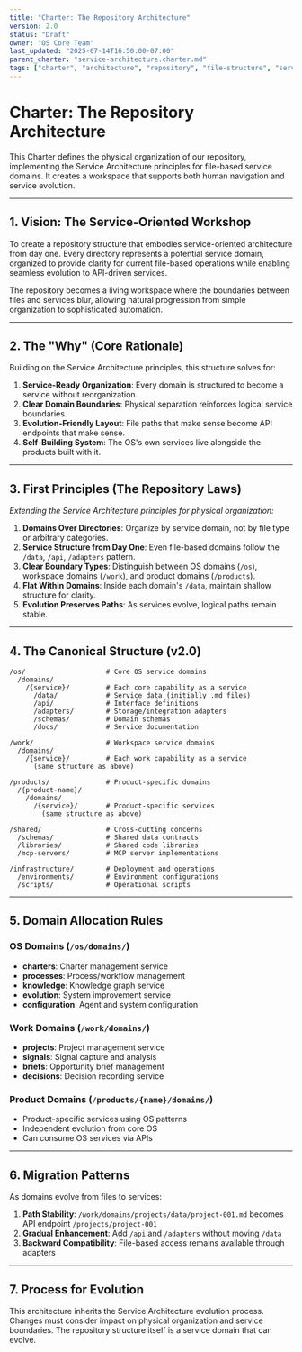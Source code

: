 ```yaml
---
title: "Charter: The Repository Architecture"
version: 2.0
status: "Draft"
owner: "OS Core Team"
last_updated: "2025-07-14T16:50:00-07:00"
parent_charter: "service-architecture.charter.md"
tags: ["charter", "architecture", "repository", "file-structure", "services", "organization"]
---
```


# **Charter: The Repository Architecture**

This Charter defines the physical organization of our repository, implementing the Service Architecture principles for file-based service domains. It creates a workspace that supports both human navigation and service evolution.

---

## **1. Vision: The Service-Oriented Workshop**

To create a repository structure that embodies service-oriented architecture from day one. Every directory represents a potential service domain, organized to provide clarity for current file-based operations while enabling seamless evolution to API-driven services.

The repository becomes a living workspace where the boundaries between files and services blur, allowing natural progression from simple organization to sophisticated automation.

---

## **2. The "Why" (Core Rationale)**

Building on the Service Architecture principles, this structure solves for:

1. **Service-Ready Organization**: Every domain is structured to become a service without reorganization.
2. **Clear Domain Boundaries**: Physical separation reinforces logical service boundaries.
3. **Evolution-Friendly Layout**: File paths that make sense become API endpoints that make sense.
4. **Self-Building System**: The OS's own services live alongside the products built with it.

---

## **3. First Principles (The Repository Laws)**

*Extending the Service Architecture principles for physical organization:*

1. **Domains Over Directories**: Organize by service domain, not by file type or arbitrary categories.
2. **Service Structure from Day One**: Even file-based domains follow the `/data`, `/api`, `/adapters` pattern.
3. **Clear Boundary Types**: Distinguish between OS domains (`/os`), workspace domains (`/work`), and product domains (`/products`).
4. **Flat Within Domains**: Inside each domain's `/data`, maintain shallow structure for clarity.
5. **Evolution Preserves Paths**: As services evolve, logical paths remain stable.

---

## **4. The Canonical Structure (v2.0)**

```
/os/                    # Core OS service domains
  /domains/
    /{service}/         # Each core capability as a service
      /data/            # Service data (initially .md files)
      /api/             # Interface definitions
      /adapters/        # Storage/integration adapters
      /schemas/         # Domain schemas
      /docs/            # Service documentation

/work/                  # Workspace service domains
  /domains/
    /{service}/         # Each work capability as a service
      (same structure as above)

/products/              # Product-specific domains
  /{product-name}/
    /domains/
      /{service}/       # Product-specific services
        (same structure as above)

/shared/                # Cross-cutting concerns
  /schemas/             # Shared data contracts
  /libraries/           # Shared code libraries
  /mcp-servers/         # MCP server implementations

/infrastructure/        # Deployment and operations
  /environments/        # Environment configurations
  /scripts/             # Operational scripts
```

---

## **5. Domain Allocation Rules**

### OS Domains (`/os/domains/`)
- **charters**: Charter management service
- **processes**: Process/workflow management
- **knowledge**: Knowledge graph service  
- **evolution**: System improvement service
- **configuration**: Agent and system configuration

### Work Domains (`/work/domains/`)
- **projects**: Project management service
- **signals**: Signal capture and analysis
- **briefs**: Opportunity brief management
- **decisions**: Decision recording service

### Product Domains (`/products/{name}/domains/`)
- Product-specific services using OS patterns
- Independent evolution from core OS
- Can consume OS services via APIs

---

## **6. Migration Patterns**

As domains evolve from files to services:

1. **Path Stability**: `/work/domains/projects/data/project-001.md` becomes API endpoint `/projects/project-001`
2. **Gradual Enhancement**: Add `/api` and `/adapters` without moving `/data`
3. **Backward Compatibility**: File-based access remains available through adapters

---

## **7. Process for Evolution**

This architecture inherits the Service Architecture evolution process. Changes must consider impact on physical organization and service boundaries. The repository structure itself is a service domain that can evolve.
